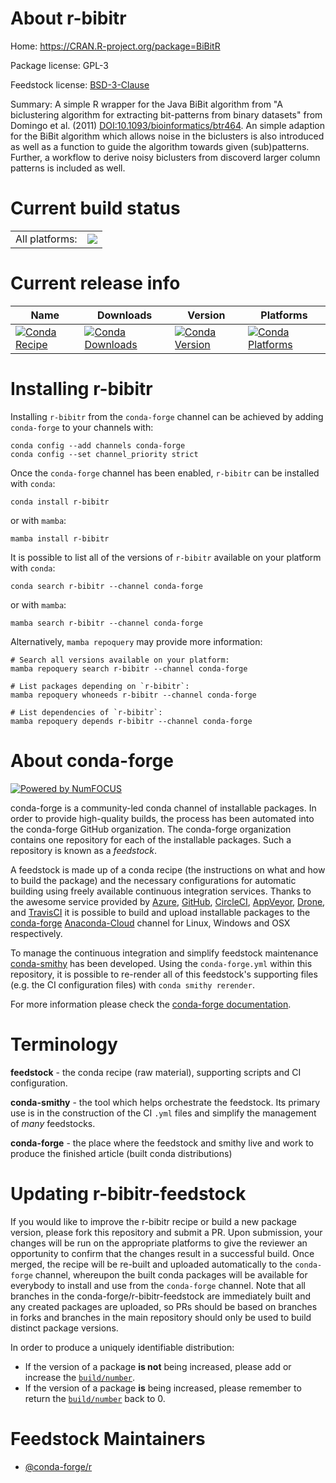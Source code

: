 About r-bibitr
==============

Home: https://CRAN.R-project.org/package=BiBitR

Package license: GPL-3

Feedstock license: [BSD-3-Clause](https://github.com/conda-forge/r-bibitr-feedstock/blob/main/LICENSE.txt)

Summary: A simple R wrapper for the Java BiBit algorithm from "A biclustering algorithm for extracting bit-patterns from binary datasets" from Domingo et al. (2011) <DOI:10.1093/bioinformatics/btr464>. An simple adaption for the BiBit algorithm which allows noise in the biclusters is also introduced as well as a function to guide the algorithm towards given (sub)patterns. Further, a workflow to derive noisy biclusters from discoverd larger column patterns is included as well.

Current build status
====================


<table><tr><td>All platforms:</td>
    <td>
      <a href="https://dev.azure.com/conda-forge/feedstock-builds/_build/latest?definitionId=7414&branchName=main">
        <img src="https://dev.azure.com/conda-forge/feedstock-builds/_apis/build/status/r-bibitr-feedstock?branchName=main">
      </a>
    </td>
  </tr>
</table>

Current release info
====================

| Name | Downloads | Version | Platforms |
| --- | --- | --- | --- |
| [![Conda Recipe](https://img.shields.io/badge/recipe-r--bibitr-green.svg)](https://anaconda.org/conda-forge/r-bibitr) | [![Conda Downloads](https://img.shields.io/conda/dn/conda-forge/r-bibitr.svg)](https://anaconda.org/conda-forge/r-bibitr) | [![Conda Version](https://img.shields.io/conda/vn/conda-forge/r-bibitr.svg)](https://anaconda.org/conda-forge/r-bibitr) | [![Conda Platforms](https://img.shields.io/conda/pn/conda-forge/r-bibitr.svg)](https://anaconda.org/conda-forge/r-bibitr) |

Installing r-bibitr
===================

Installing `r-bibitr` from the `conda-forge` channel can be achieved by adding `conda-forge` to your channels with:

```
conda config --add channels conda-forge
conda config --set channel_priority strict
```

Once the `conda-forge` channel has been enabled, `r-bibitr` can be installed with `conda`:

```
conda install r-bibitr
```

or with `mamba`:

```
mamba install r-bibitr
```

It is possible to list all of the versions of `r-bibitr` available on your platform with `conda`:

```
conda search r-bibitr --channel conda-forge
```

or with `mamba`:

```
mamba search r-bibitr --channel conda-forge
```

Alternatively, `mamba repoquery` may provide more information:

```
# Search all versions available on your platform:
mamba repoquery search r-bibitr --channel conda-forge

# List packages depending on `r-bibitr`:
mamba repoquery whoneeds r-bibitr --channel conda-forge

# List dependencies of `r-bibitr`:
mamba repoquery depends r-bibitr --channel conda-forge
```


About conda-forge
=================

[![Powered by
NumFOCUS](https://img.shields.io/badge/powered%20by-NumFOCUS-orange.svg?style=flat&colorA=E1523D&colorB=007D8A)](https://numfocus.org)

conda-forge is a community-led conda channel of installable packages.
In order to provide high-quality builds, the process has been automated into the
conda-forge GitHub organization. The conda-forge organization contains one repository
for each of the installable packages. Such a repository is known as a *feedstock*.

A feedstock is made up of a conda recipe (the instructions on what and how to build
the package) and the necessary configurations for automatic building using freely
available continuous integration services. Thanks to the awesome service provided by
[Azure](https://azure.microsoft.com/en-us/services/devops/), [GitHub](https://github.com/),
[CircleCI](https://circleci.com/), [AppVeyor](https://www.appveyor.com/),
[Drone](https://cloud.drone.io/welcome), and [TravisCI](https://travis-ci.com/)
it is possible to build and upload installable packages to the
[conda-forge](https://anaconda.org/conda-forge) [Anaconda-Cloud](https://anaconda.org/)
channel for Linux, Windows and OSX respectively.

To manage the continuous integration and simplify feedstock maintenance
[conda-smithy](https://github.com/conda-forge/conda-smithy) has been developed.
Using the ``conda-forge.yml`` within this repository, it is possible to re-render all of
this feedstock's supporting files (e.g. the CI configuration files) with ``conda smithy rerender``.

For more information please check the [conda-forge documentation](https://conda-forge.org/docs/).

Terminology
===========

**feedstock** - the conda recipe (raw material), supporting scripts and CI configuration.

**conda-smithy** - the tool which helps orchestrate the feedstock.
                   Its primary use is in the construction of the CI ``.yml`` files
                   and simplify the management of *many* feedstocks.

**conda-forge** - the place where the feedstock and smithy live and work to
                  produce the finished article (built conda distributions)


Updating r-bibitr-feedstock
===========================

If you would like to improve the r-bibitr recipe or build a new
package version, please fork this repository and submit a PR. Upon submission,
your changes will be run on the appropriate platforms to give the reviewer an
opportunity to confirm that the changes result in a successful build. Once
merged, the recipe will be re-built and uploaded automatically to the
`conda-forge` channel, whereupon the built conda packages will be available for
everybody to install and use from the `conda-forge` channel.
Note that all branches in the conda-forge/r-bibitr-feedstock are
immediately built and any created packages are uploaded, so PRs should be based
on branches in forks and branches in the main repository should only be used to
build distinct package versions.

In order to produce a uniquely identifiable distribution:
 * If the version of a package **is not** being increased, please add or increase
   the [``build/number``](https://docs.conda.io/projects/conda-build/en/latest/resources/define-metadata.html#build-number-and-string).
 * If the version of a package **is** being increased, please remember to return
   the [``build/number``](https://docs.conda.io/projects/conda-build/en/latest/resources/define-metadata.html#build-number-and-string)
   back to 0.

Feedstock Maintainers
=====================

* [@conda-forge/r](https://github.com/conda-forge/r/)

